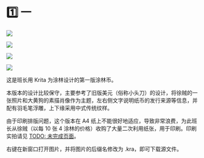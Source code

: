 # 1️⃣ 一

![](../dataset/banzhang/turs/v1/1.png)

![](../dataset/banzhang/turs/v1/2.png)

![](../dataset/banzhang/turs/v1/5.png)

![](../dataset/banzhang/turs/v1/10.png)

这是班长用 Krita 为涂林设计的第一版涂林币。

本版本的设计比较保守，主要参考了旧版美元（俗称小头刀）的设计，将徐贼的一张照片和大黄狗的素描肖像作为主题，左右侧文字说明纸币的发行来源等信息，并配有羽毛笔浮雕，上下缘采用中式传统纹样。

由于印刷排版问题，这个版本在 A4 纸上不能很好地适应，导致非常浪费，为此班长从徐贼（以每 10 张 4 涂林的价格）收购了大量二次利用纸张，用于印刷。印刷实拍请见 [TODO: 未完成页面]()。

右键在新窗口打开图片，并将图片的后缀名修改为 .kra，即可下载源文件。
